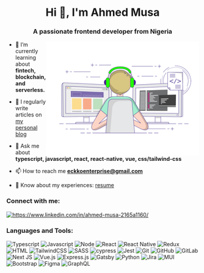 
<h1 align="center">Hi 👋, I'm Ahmed Musa</h1>
<h3 align="center">A passionate frontend developer from Nigeria</h3>

<img align="right" alt="Coding" width="400" src="https://raw.githubusercontent.com/devSouvik/devSouvik/master/gif3.gif">

- 🌱 I’m currently learning about **fintech, blockchain, and serverless.** 

- 📝 I regularly write articles on [my personal blog](https://ahmedmusa.vercel.app/blog)

- 💬 Ask me about **typescript, javascript, react, react-native, vue, css/tailwind-css**

- 📫 How to reach me **eckkoenterprise@gmail.com**

- 📄 Know about my experiences: [resume](https://drive.google.com/file/d/1fRz5ZPBNazP8HWoQQwIzF45-_6jyUsIN/view?usp=sharing)




<h3 align="left">Connect with me:</h3>
<p align="left">
<a href="https://linkedin.com/in/https://www.linkedin.com/in/ahmed-musa-2165a1160/" target="blank"><img align="center" src="https://raw.githubusercontent.com/rahuldkjain/github-profile-readme-generator/master/src/images/icons/Social/linked-in-alt.svg" alt="https://www.linkedin.com/in/ahmed-musa-2165a1160/" height="30" width="40" /></a>
</p>


<h3 align="left">Languages and Tools:</h3>
<p>
  <img src="https://img.shields.io/badge/typescript-%23007ACC.svg?style=for-the-badge&logo=typescript&logoColor=white" alt="Typescript" />
  <img src="https://img.shields.io/badge/javascript-%23323330.svg?style=for-the-badge&logo=javascript&logoColor=%23F7DF1E" alt="Javascript" />
  <img src="https://img.shields.io/badge/node.js-6DA55F?style=for-the-badge&logo=node.js&logoColor=white" alt="Node" />
  <img src="https://img.shields.io/badge/react-%2320232a.svg?style=for-the-badge&logo=react&logoColor=%2361DAFB" alt="React" />
  <img src="https://img.shields.io/badge/react_native-%2320232a.svg?style=for-the-badge&logo=react&logoColor=%2361DAFB" alt="React Native" />
  <img src="https://img.shields.io/badge/redux-%23593d88.svg?style=for-the-badge&logo=redux&logoColor=white" alt="Redux" />
  <img src="https://img.shields.io/badge/html5-%23E34F26.svg?style=for-the-badge&logo=html5&logoColor=white" alt="HTML" />
  

  <img alt="TailwindCSS" src="https://img.shields.io/badge/tailwindcss-%2338B2AC.svg?style=for-the-badge&logo=tailwind-css&logoColor=white" />

  <img alt="SASS" src="https://img.shields.io/badge/SASS-hotpink.svg?style=for-the-badge&logo=SASS&logoColor=white" />

  <img alt="cypress" src="https://img.shields.io/badge/-cypress-%23E5E5E5?style=for-the-badge&logo=cypress&logoColor=058a5e" />

  <img alt="Jest" src="https://img.shields.io/badge/-jest-%23C21325?style=for-the-badge&logo=jest&logoColor=white" />

  <img alt="Git" src="https://img.shields.io/badge/git-%23F05033.svg?style=for-the-badge&logo=git&logoColor=white" />

  <img alt="GitHub" src="https://img.shields.io/badge/github-%23121011.svg?style=for-the-badge&logo=github&logoColor=white" />

  <img alt="GitLab" src="https://img.shields.io/badge/gitlab-%23181717.svg?style=for-the-badge&logo=gitlab&logoColor=white" />

<img alt="Next JS" src="https://img.shields.io/badge/Next-black?style=for-the-badge&logo=next.js&logoColor=white" />

<img alt="Vue.js" src="https://img.shields.io/badge/vuejs-%2335495e.svg?style=for-the-badge&logo=vuedotjs&logoColor=%234FC08D" />

<img alt="Express.js" src="https://img.shields.io/badge/express.js-%23404d59.svg?style=for-the-badge&logo=express&logoColor=%2361DAFB" />

<img alt="Gatsby" src="https://img.shields.io/badge/Gatsby-%23663399.svg?style=for-the-badge&logo=gatsby&logoColor=white" />

<img alt="Python" src="https://img.shields.io/badge/python-3670A0?style=for-the-badge&logo=python&logoColor=ffdd54" />

<img alt="Jira" src="https://img.shields.io/badge/jira-%230A0FFF.svg?style=for-the-badge&logo=jira&logoColor=white" />

<img alt="MUI" src="https://img.shields.io/badge/MUI-%230081CB.svg?style=for-the-badge&logo=mui&logoColor=white" />

  <img alt="Bootstrap" src="https://img.shields.io/badge/bootstrap-%238511FA.svg?style=for-the-badge&logo=bootstrap&logoColor=white" />

  <img alt="Figma" src="https://img.shields.io/badge/figma-%23F24E1E.svg?style=for-the-badge&logo=figma&logoColor=white" />

  <img alt="GraphQL" src="https://img.shields.io/badge/-GraphQL-E10098?style=for-the-badge&logo=graphql&logoColor=white" />
</p>





